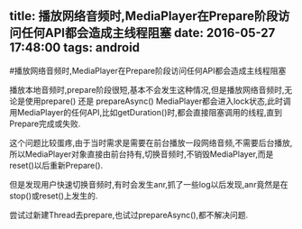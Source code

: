 title: 播放网络音频时,MediaPlayer在Prepare阶段访问任何API都会造成主线程阻塞
date: 2016-05-27 17:48:00
tags: android
---
#播放网络音频时,MediaPlayer在Prepare阶段访问任何API都会造成主线程阻塞

播放本地音频时,prepare阶段很短,基本不会发生这种情况,但是播放网络音频时,无论是使用prepare() 还是 prepareAsync()
MediaPlayer都会进入lock状态,此时调用MediaPlayer的任何API,比如getDuration()时,都会直接阻塞调用的线程,直到Prepare完成或失败.

这个问题比较蛋疼,由于当时需求是需要在前台播放一段网络音频,不需要后台播放,所以MediaPlayer对象直接由前台持有,切换音频时,不销毁MediaPlayer,而是reset()以后重新Prepare().

但是发现用户快速切换音频时,有时会发生anr,抓了一些log以后发现,anr竟然是在stop()或reset()上发生的.

尝试过新建Thread去prepare,也试过prepareAsync(),都不解决问题.
